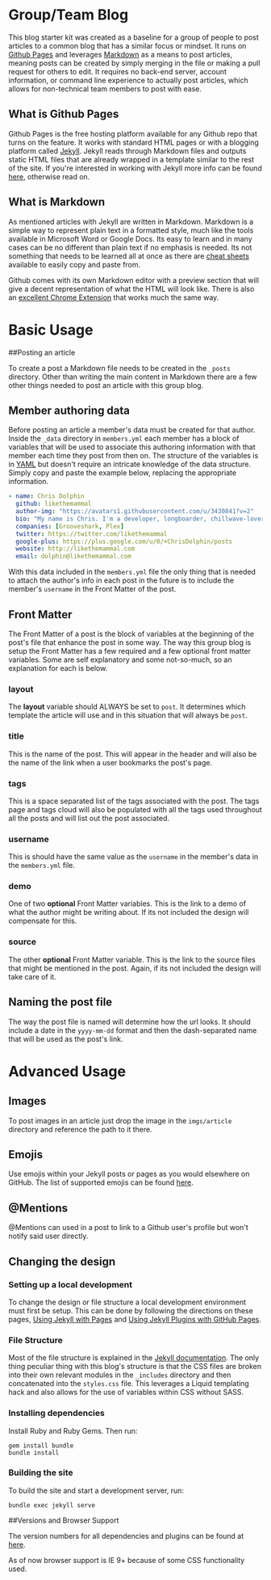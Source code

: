 # Group/Team Blog

This blog starter kit was created as a baseline for a group of people to post articles to a common blog that has a similar focus or mindset. It runs on [Github Pages](https://pages.github.com/) and leverages [Markdown](http://daringfireball.net/projects/markdown/) as a means to post articles, meaning posts can be created by simply merging in the file or making a pull request for others to edit. It requires no back-end server, account information, or command line experience to actually post articles, which allows for non-technical team members to post with ease.

## What is Github Pages

Github Pages is the free hosting platform available for any Github repo that turns on the feature. It works with standard HTML pages or with a blogging platform called [Jekyll](http://jekyllrb.com/). Jekyll reads through Markdown files and outputs static HTML files that are already wrapped in a template similar to the rest of the site. If you're interested in working with Jekyll more info can be found [here](http://jekyllrb.com/docs/home/), otherwise read on.

## What is Markdown

As mentioned articles with Jekyll are written in Markdown. Markdown is a simple way to represent plain text in a formatted style, much like the tools available in Microsoft Word or Google Docs. Its easy to learn and in many cases can be no different than plain text if no emphasis is needed. Its not something that needs to be learned all at once as there are [cheat sheets](https://github.com/adam-p/markdown-here/wiki/Markdown-Cheatsheet) available to easily copy and paste from.

Github comes with its own Markdown editor with a preview section that will give a decent representation of what the HTML will look like. There is also an [excellent Chrome Extension](https://github.com/pioul/Minimalist-Markdown-Editor-for-Chrome) that works much the same way.


# Basic Usage

##Posting an article

To create a post a Markdown file needs to be created in the `_posts` directory. Other than writing the main content in Markdown there are a few other things needed to post an article with this group blog.

## Member authoring data

Before posting an article a member's data must be created for that author. Inside the `_data` directory in `members.yml` each member has a block of variables that will be used to associate this authoring information with that member each time they post from then on. The structure of the variables is in [YAML](http://en.wikipedia.org/wiki/YAML) but doesn't require an intricate knowledge of the data structure. Simply copy and paste the example below, replacing the appropriate information.

```yaml
- name: Chris Dolphin
  github: likethemammal
  author-img: "https://avatars1.githubusercontent.com/u/3430841?v=2"
  bio: "My name is Chris. I'm a developer, longboarder, chillwave-lover, and doer of things. I build games and write jokes with code."
  companies: [Grooveshark, Plex]
  twitter: https://twitter.com/likethemammal
  google-plus: https://plus.google.com/u/0/+ChrisDolphin/posts
  website: http://likethemammal.com
  email: dolphin@likethemammal.com
```

With this data included in the `members.yml` file the only thing that is needed to attach the author's info in each post in the future is to include the member's `username` in the Front Matter of the post.

## Front Matter

The Front Matter of a post is the block of variables at the beginning of the post's file that enhance the post in some way. The way this group blog is setup the Front Matter has a few required and a few optional front matter variables. Some are self explanatory and some not-so-much, so an explanation for each is below.

### layout

The **layout** variable should ALWAYS be set to `post`. It determines which template the article will use and in this situation that will always be `post`.

### title

This is the name of the post. This will appear in the header and will also be the name of the link when a user bookmarks the post's page.

### tags

This is a space separated list of the tags associated with the post. The tags page and tags cloud will also be populated with all the tags used throughout all the posts and will list out the post associated.

### username

This is should have the same value as the `username` in the member's data in the `members.yml` file.

### demo

One of two **optional** Front Matter variables. This is the link to a demo of what the author might be writing about. If its not included the design will compensate for this.

### source

The other **optional** Front Matter variable. This is the link to the source files that might be mentioned in the post. Again, if its not included the design will take care of it.

## Naming the post file

The way the post file is named will determine how the url looks. It should include a date in the `yyyy-mm-dd` format and then the dash-separated name that will be used as the post's link.


# Advanced Usage

## Images

To post images in an article just drop the image in the `imgs/article` directory and reference the path to it there.

## Emojis

Use emojis within your Jekyll posts or pages as you would elsewhere on GitHub. The list of supported emojis can be found [here](http://www.emoji-cheat-sheet.com/).

## @Mentions

@Mentions can used in a post to link to a Github user's profile but won't notify said user directly.

## Changing the design

### Setting up a local development

To change the design or file structure a local development environment must first be setup. This can be done by following the directions on these pages, [Using Jekyll with Pages](https://help.github.com/articles/using-jekyll-with-pages/) and [Using Jekyll Plugins with GitHub Pages](https://help.github.com/articles/using-jekyll-plugins-with-github-pages/).

### File Structure

Most of the file structure is explained in the [Jekyll documentation](http://jekyllrb.com/docs/structure/). The only thing peculiar thing with this blog's structure is that the CSS files are broken into their own relevant modules in the `_includes` directory and then concatenated into the `styles.css` file. This leverages a Liquid templating hack and also allows for the use of variables within CSS without SASS.

### Installing dependencies

Install Ruby and Ruby Gems. Then run:

```
gem install bundle
bundle install
```

### Building the site

To build the site and start a development server, run:

```
bundle exec jekyll serve
```


##Versions and Browser Support

The version numbers for all dependencies and plugins can be found at [here](https://pages.github.com/versions/).

As of now browser support is IE 9+ because of some CSS functionality used.
